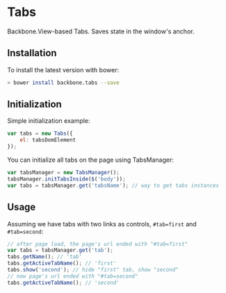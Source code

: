 # Tabs
Backbone.View-based Tabs. Saves state in the window's anchor.

## Installation

To install the latest version with bower:

```sh
> bower install backbone.tabs --save
```

## Initialization

Simple initialization example:

```js
var tabs = new Tabs({
    el: tabsDomElement
}); 
```

You can initialize all tabs on the page using TabsManager:

```js
var tabsManager = new TabsManager();
tabsManager.initTabsInside($('body'));
var tabs = tabsManager.get('tabsName'); // way to get tabs instances 
```

## Usage

Assuming we have tabs with two links as controls, `#tab=first` and `#tab=second`:

```js
// after page load, the page's url ended with "#tab=first"
var tabs = tabsManager.get('tab');
tabs.getName(); // 'tab'
tabs.getActiveTabName(); // 'first'
tabs.show('second'); // hide "first" tab, show "second"
// now page's url ended with "#tab=second"
tabs.getActiveTabName(); // 'second'
```
